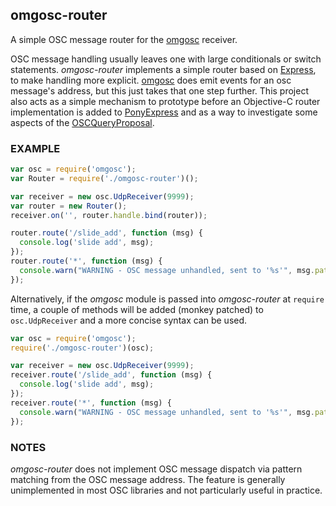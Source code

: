 
## omgosc-router
A simple OSC message router for the [omgosc](https://github.com/deanm/omgosc) receiver.

OSC message handling usually leaves one with large conditionals or switch statements. *omgosc-router* implements a simple router based on [Express](https://github.com/visionmedia/express), to make handling more explicit. [omgosc](https://github.com/deanm/omgosc) does emit events for an osc message's address, but this just takes that one step further. This project also acts as a simple mechanism to prototype before an Objective-C router implementation is added to [PonyExpress](https://github.com/pizthewiz/PonyExpress) and as a way to investigate some aspects of the [OSCQueryProposal](https://github.com/mrRay/OSCQueryProposal).

### EXAMPLE
```javascript
var osc = require('omgosc');
var Router = require('./omgosc-router')();

var receiver = new osc.UdpReceiver(9999);
var router = new Router();
receiver.on('', router.handle.bind(router));

router.route('/slide_add', function (msg) {
  console.log('slide add', msg);
});
router.route('*', function (msg) {
  console.warn("WARNING - OSC message unhandled, sent to '%s'", msg.path);
});
```

Alternatively, if the *omgosc* module is passed into *omgosc-router* at `require` time, a couple of methods will be added (monkey patched) to `osc.UdpReceiver` and a more concise syntax can be used.
```javascript
var osc = require('omgosc');
require('./omgosc-router')(osc);

var receiver = new osc.UdpReceiver(9999);
receiver.route('/slide_add', function (msg) {
  console.log('slide add', msg);
});
receiver.route('*', function (msg) {
  console.warn("WARNING - OSC message unhandled, sent to '%s'", msg.path);
});
```

### NOTES
*omgosc-router* does not implement OSC message dispatch via pattern matching from the OSC message address. The feature is generally unimplemented in most OSC libraries and not particularly useful in practice.
